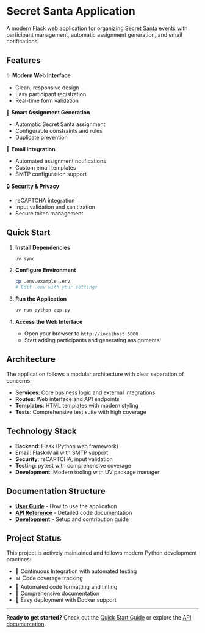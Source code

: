# Secret Santa Application

A modern Flask web application for organizing Secret Santa events with participant management, automatic assignment generation, and email notifications.

## Features

✨ **Modern Web Interface**
- Clean, responsive design
- Easy participant registration
- Real-time form validation

🎯 **Smart Assignment Generation**
- Automatic Secret Santa assignment
- Configurable constraints and rules
- Duplicate prevention

📧 **Email Integration**
- Automated assignment notifications
- Custom email templates
- SMTP configuration support

🔒 **Security & Privacy**
- reCAPTCHA integration
- Input validation and sanitization
- Secure token management

## Quick Start

1. **Install Dependencies**
   ```bash
   uv sync
   ```

2. **Configure Environment**
   ```bash
   cp .env.example .env
   # Edit .env with your settings
   ```

3. **Run the Application**
   ```bash
   uv run python app.py
   ```

4. **Access the Web Interface**
   - Open your browser to `http://localhost:5000`
   - Start adding participants and generating assignments!

## Architecture

The application follows a modular architecture with clear separation of concerns:

- **Services**: Core business logic and external integrations
- **Routes**: Web interface and API endpoints
- **Templates**: HTML templates with modern styling
- **Tests**: Comprehensive test suite with high coverage

## Technology Stack

- **Backend**: Flask (Python web framework)
- **Email**: Flask-Mail with SMTP support
- **Security**: reCAPTCHA, input validation
- **Testing**: pytest with comprehensive coverage
- **Development**: Modern tooling with UV package manager

## Documentation Structure

- [**User Guide**](guide/quickstart.md) - How to use the application
- [**API Reference**](reference/services.md) - Detailed code documentation
- [**Development**](DEVELOPMENT_SETUP.md) - Setup and contribution guide

## Project Status

This project is actively maintained and follows modern Python development practices:

- 🔄 Continuous Integration with automated testing
- 📊 Code coverage tracking
- 🔧 Automated code formatting and linting
- 📝 Comprehensive documentation
- 🚀 Easy deployment with Docker support

---

**Ready to get started?** Check out the [Quick Start Guide](guide/quickstart.md) or explore the [API documentation](reference/services.md).
